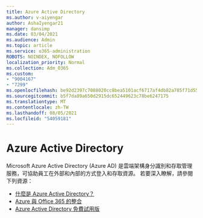 ```yaml
---
title: Azure Active Directory
ms.author: v-aiyengar
author: AshaIyengar21
manager: dansimp
ms.date: 03/04/2021
ms.audience: Admin
ms.topic: article
ms.service: o365-administration
ROBOTS: NOINDEX, NOFOLLOW
localization_priority: Normal
ms.collection: Adm_O365
ms.custom:
- "9004167"
- "7299"
ms.openlocfilehash: be92d2397c7088020cc8bea5101acf6717af4db82a785f71d55ec5aff9061b1b
ms.sourcegitcommit: b5f7da89a650d2915dc652449623c78be6247175
ms.translationtype: MT
ms.contentlocale: zh-TW
ms.lasthandoff: 08/05/2021
ms.locfileid: "54059181"
---
```

# <a name="azure-active-directory"></a>Azure Active Directory

Microsoft Azure Active Directory (Azure AD) 是雲端架構身分識別和存取管理服務，可協助員工在外部和內部的方式登入和存取資源。 若要深入瞭解，請參閱下列資源：

- [什麼是 Azure Active Directory？](https://go.microsoft.com/fwlink/?linkid=2081145)
- [Azure 與 Office 365 的整合](https://go.microsoft.com/fwlink/?linkid=2081218)
- [Azure Active Directory 免費試用版](https://go.microsoft.com/fwlink/?linkid=2081144)
